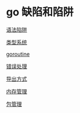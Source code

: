 go 缺陷和陷阱
=====================

[语法陷阱](grama.md)

[类型系统](type.md)

[goroutine](goroutine.md)

[错误处理](error.md)

[导出方式](export.md)

[内存管理](memory.md)

[包管理](package.md)
